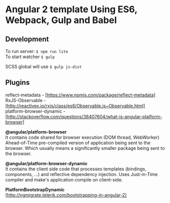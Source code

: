 # Angular 2 template Using ES6, Webpack, Gulp and Babel

## Development
To run server: `$ npm run lite`  
To start watcher `$ gulp`  
  
SCSS global will use `$ gulp js-dist`

## Plugins
reflect-metadata - [https://www.npmjs.com/package/reflect-metadata]  
RxJS-Observable -  [http://reactivex.io/rxjs/class/es6/Observable.js~Observable.html]  
platform-browser-dynamic - [http://stackoverflow.com/questions/38407604/what-is-angular-platform-browser]  

**@angular/platform-browser**  
It contains code shared for browser execution (DOM thread, WebWorker)
Ahead-of-Time pre-compiled version of application being sent to the browser. Which usually means a significantly smaller package being sent to the browser.

**@angular/platform-browser-dynamic**  
It contains the client side code that processes templates (bindings, components, ...) and reflective dependency injection.
Uses Just-in-Time compiler and make's application compile on client-side.

**PlatformBootstrapDynamic**  
[http://ngmigrate.telerik.com/bootstrapping-in-angular-2]


